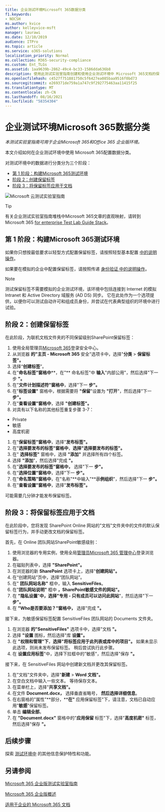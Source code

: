 ```yaml
---
title: 企业测试环境Microsoft 365数据分类
f1.keywords:
- NOCSH
ms.author: kvice
author: kelleyvice-msft
manager: laurawi
ms.date: 12/10/2019
audience: ITPro
ms.topic: article
ms.service: o365-solutions
localization_priority: Normal
ms.collection: M365-security-compliance
ms.custom: Ent_TLGs
ms.assetid: 1aa9639b-2862-49c4-bc33-1586dda636b8
description: 使用此测试实验室指南创建和使用企业测试环境中 Microsoft 365文档的保留标签。
ms.openlocfilehash: c4527f751881750c5f6427ea085baa9516f0bd73
ms.sourcegitcommit: e269371de759a1a747c9f292775463aa11415f25
ms.translationtype: MT
ms.contentlocale: zh-CN
ms.lasthandoff: 08/16/2021
ms.locfileid: "58354304"
---
```

# <a name="data-classification-for-your-microsoft-365-for-enterprise-test-environment"></a>企业测试环境Microsoft 365数据分类

*本测试实验室指南可用于企业Microsoft 365和Office 365 企业版环境。*

本文介绍如何在企业测试环境中使用 Microsoft 365配置数据分类。

对测试环境中的数据进行分类分为三个阶段：
- [第 1 阶段：构建Microsoft 365测试环境](#phase-1-build-out-your-microsoft-365-for-enterprise-test-environment)
- [阶段 2：创建保留标签](#phase-2-create-retention-labels)
- [阶段 3：将保留标签应用于文档](#phase-3-apply-retention-labels-to-documents)

![Microsoft 云测试实验室指南](../media/m365-enterprise-test-lab-guides/cloud-tlg-icon.png)

> [!TIP]
> 有关企业测试实验室指南堆栈中Microsoft 365文章的直观映射，请转到 Microsoft 365 [for enterprise Test Lab Guide Stack](../downloads/Microsoft365EnterpriseTLGStack.pdf)。
  
## <a name="phase-1-build-out-your-microsoft-365-for-enterprise-test-environment"></a>第 1 阶段：构建Microsoft 365测试环境

如果你只想按最低要求以轻型方式配置保留标签，请按照轻型基本配置 [中的说明操作](lightweight-base-configuration-microsoft-365-enterprise.md)。
  
如果要在模拟的企业中配置保留标签，请按照传递 [身份验证 中的说明操作](pass-through-auth-m365-ent-test-environment.md)。
  
> [!NOTE]
> 测试保留标签不需要模拟的企业测试环境，该环境中包括连接到 Internet 的模拟 Intranet 和 Active Directory 域服务 (AD DS) 同步。 它在此处作为一个选项提供，以便你可以测试自动许可和组成员身份，并尝试在代表典型组织的环境中进行试验。

## <a name="phase-2-create-retention-labels"></a>阶段 2：创建保留标签

在此阶段，为联机文档文件夹的不同保留级别SharePoint保留标签：

1. 使用全局管理员[Microsoft 365](https://security.microsoft.com/homepage)登录安全中心。
1. 从浏览器 **的"主页 - Microsoft 365** 安全"选项卡中，选择"**分类**  >  **保留标签"。**
1. 选择“**创建标签**”。
1. 在"**命名标签"窗格中****，在"** 命名标签"中 **输入**"内部公用"，然后选择"下一步 **"。**
1. 在"**文件计划描述符"窗格中**，选择"下一 **步"。**
1. 在"**标签设置"** 窗格中，根据需要将 **"保留**"设置为 **"打开**"，然后选择"下一 **步"。**
1. 在"**查看设置"窗格中**，选择 **"创建标签"。**
1. 对具有以下名称的其他标签重复步骤 3-7：
  - Private
  - 敏感
  - 高度机密
1. 在"**保留标签"窗格中**，选择"**发布标签"。**
1. 在"**选择要发布的标签"窗格中**，**选择"选择要发布的标签"。**
1. 在" **选择标签"** 窗格中，选择 **"添加"** 并选择所有四个标签。
1. 选择 **"添加**"，然后选择"完成 **"。**
1. 在"**选择要发布的标签"窗格中，** 选择"下一 **步"。**
1. 在"**选择位置"窗格中**，选择"下一 **步"。**
1. 在"**命名策略"窗格中**，在"名称"**中输入"****示例组织**"，然后选择"下一 **步"。**
1. 在"**查看设置"窗格中**，选择"**发布标签"。**
 
可能需要几分钟才能发布保留标签。

## <a name="phase-3-apply-retention-labels-to-documents"></a>阶段 3：将保留标签应用于文档

在此阶段中，您将发现 SharePoint Online 网站的"文档"文件夹中的文件的默认保留标签行为，并手动更改文档的保留标签。

首先，在 Online 团队网站SharePoint敏感级别：
  
1. 使用浏览器的专用实例，使用全局[管理员Microsoft 365 管理中心](https://admin.microsoft.com)登录浏览器。
1. 在磁贴列表中，选择 **"SharePoint"。**
1. 在浏览器的新 **SharePoint** 选项卡上，选择"**创建网站"。**
1. 在“创建网站”页中，选择“团队网站”。
1. 在" **团队网站名称"** 框中，输入 **SensitiveFiles**。
1. 在"**团队网站说明"** 框中 **，SharePoint敏感文件的网站"。**
1. 在 **"隐私设置**"**中，选择"专用 - 只有成员可以访问此网站**"，然后选择"下一 **步"。**
1. 在 **"Who是否要添加？"窗格中，** 选择"完成 **"。**
    
接下来，为敏感保留标签配置 SensitiveFiles 团队网站的 Documents 文件夹。
  
1. 在浏览器 **的"SensitiveFiles"** 选项卡中，选择"文档 **"。**
1. 选择 **"设置** 图标，然后选择"库 **设置"。**
1. 在 **"权限和管理"下**，**选择"将标签应用于此列表或库中的项目"。** 如果未显示此选项，则尚未发布保留标签。 稍后尝试执行此步骤。
1. 在 **设置应用标签**"中，选择下拉框中的"敏感"，然后选择"保存 **"。**

接下来，在 SensitiveFiles 网站中创建新文档并更改其保留标签。
    
1. 在"文档"文件夹中，选择"**新建**  >  **Word 文档"。**
1. 在空白文档中输入一些文本。 等待保存文本。
1. 在菜单栏上，选择"**共享文档"。**
1. 在文件 **Document.docx，** 选择垂直省略号， **然后选择详细信息**。
1. 在右窗格的"属性"**部分，****在"** 应用保留标签"下，请注意，文档已自动应用"**敏感**"保留标签。
1. 单击 **编辑全部**。
1. 在 **"Document.docx"** 窗格中的"**应用保留** 标签"下，选择"**高度机密"** 标签，然后选择"保存 **"。**

## <a name="next-step"></a>后续步骤

探索 [测试环境中](m365-enterprise-test-lab-guides.md#information-protection) 的其他信息保护特性和功能。

## <a name="see-also"></a>另请参阅

[Microsoft 365 企业版测试实验室指南](m365-enterprise-test-lab-guides.md)

[Microsoft 365 企业版概述](microsoft-365-overview.md)

[适用于企业的 Microsoft 365 文档](/microsoft-365-enterprise/)